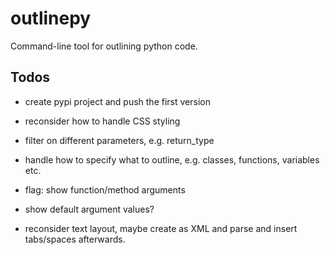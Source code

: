 # outlinepy
Command-line tool for outlining python code.

## Todos
- create pypi project and push the first version

- reconsider how to handle CSS styling
- filter on different parameters, e.g. return_type
- handle how to specify what to outline, e.g. classes, functions, variables etc.
- flag: show function/method arguments
- show default argument values?
- reconsider text layout, maybe create as XML and parse and insert tabs/spaces afterwards.
